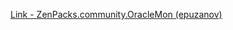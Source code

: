 [Link - ZenPacks.community.OracleMon (epuzanov)](https://github.com/epuzanov/ZenPacks.community.OracleMon)
